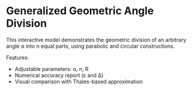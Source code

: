 # Generalized Geometric Angle Division

This interactive model demonstrates the geometric division of an arbitrary angle α into n equal parts, using parabolic and circular constructions.

Features:
- Adjustable parameters: α, n, R
- Numerical accuracy report (ε and Δ)
- Visual comparison with Thales-based approximation
